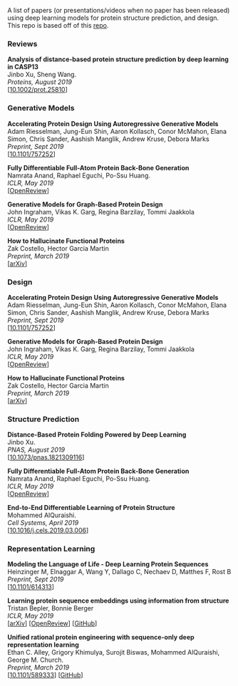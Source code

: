 A list of papers (or presentations/videos when no paper has been released) 
using deep learning models for protein structure prediction, and design. 
This repo is based off of this 
[repo](https://github.com/yangkky/Machine-learning-for-proteins/blob/master/README.md).

### Reviews
**Analysis of distance‐based protein structure prediction by deep 
learning in CASP13**<br>
Jinbo Xu, Sheng Wang.<br>
*Proteins, August 2019*<br>
[[10.1002/prot.25810](https://doi.org/10.1002/prot.25810)]

### Generative Models
**Accelerating Protein Design Using Autoregressive Generative Models**<br>
Adam Riesselman, Jung-Eun Shin, Aaron Kollasch, Conor McMahon, Elana Simon, 
Chris Sander, Aashish Manglik, Andrew Kruse, Debora Marks<br>
*Preprint, Sept 2019*<br>
[[10.1101/757252](https://doi.org/10.1101/757252)]

**Fully Differentiable Full-Atom Protein Back-Bone Generation**<br>
Namrata Anand, Raphael Eguchi, Po-Ssu Huang.<br>
*ICLR, May 2019*<br>
[[OpenReview](https://openreview.net/pdf?id=SJxnVL8YOV)]

**Generative Models for Graph-Based Protein Design**<br>
John Ingraham, Vikas K. Garg, Regina Barzilay, Tommi Jaakkola<br>
*ICLR, May 2019*<br>
[[OpenReview](https://openreview.net/forum?id=SJgxrLLKOE)]

**How to Hallucinate Functional Proteins**<br>
Zak Costello, Hector Garcia Martin<br>
*Preprint, March 2019*<br>
[[arXiv](https://arxiv.org/abs/1903.00458)]  

### Design
**Accelerating Protein Design Using Autoregressive Generative Models**<br>
Adam Riesselman, Jung-Eun Shin, Aaron Kollasch, Conor McMahon, Elana Simon, 
Chris Sander, Aashish Manglik, Andrew Kruse, Debora Marks<br>
*Preprint, Sept 2019*<br>
[[10.1101/757252](https://doi.org/10.1101/757252)]

**Generative Models for Graph-Based Protein Design**<br>
John Ingraham, Vikas K. Garg, Regina Barzilay, Tommi Jaakkola<br>
*ICLR, May 2019*<br>
[[OpenReview](https://openreview.net/forum?id=SJgxrLLKOE)]

**How to Hallucinate Functional Proteins**<br>
Zak Costello, Hector Garcia Martin<br>
*Preprint, March 2019*<br>
[[arXiv](https://arxiv.org/abs/1903.00458)]  


### Structure Prediction
**Distance-Based Protein Folding Powered by Deep Learning**<br>
Jinbo Xu.<br>
*PNAS, August 2019*<br>
[[10.1073/pnas.1821309116](https://doi.org/10.1073/pnas.1821309116)]

**Fully Differentiable Full-Atom Protein Back-Bone Generation**<br>
Namrata Anand, Raphael Eguchi, Po-Ssu Huang.<br>
*ICLR, May 2019*<br>
[[OpenReview](https://openreview.net/pdf?id=SJxnVL8YOV)]

**End-to-End Differentiable Learning of Protein Structure**<br>
Mohammed AlQuraishi.<br>
*Cell Systems, April 2019*<br>
[[10.1016/j.cels.2019.03.006](https://doi.org/10.1016/j.cels.2019.03.006)]

### Representation Learning
**Modeling the Language of Life - Deep Learning Protein Sequences**<br>
Heinzinger M, Elnaggar A, Wang Y, Dallago C, Nechaev D, Matthes F, Rost B<br>
*Preprint, Sept 2019*<br>
[[10.1101/614313](https://doi.org/10.1101/614313)]

**Learning protein sequence embeddings using information from structure**<br>
Tristan Bepler, Bonnie Berger<br>
*ICLR, May 2019*<br>
[[arXiv](https://arxiv.org/abs/1902.08661)]
[[OpenReview](https://openreview.net/forum?id=SJgxrLLKOE)]
[[GitHub](https://github.com/tbepler/protein-sequence-embedding-iclr2019)]

**Unified rational protein engineering with sequence-only deep representation learning**<br>
Ethan C. Alley, Grigory Khimulya, Surojit Biswas, Mohammed AlQuraishi, George M. Church.<br>
*Preprint, March 2019*<br>
[[10.1101/589333](https://doi.org/10.1101/589333)]
[[GitHub](https://github.com/churchlab/UniRep)]

